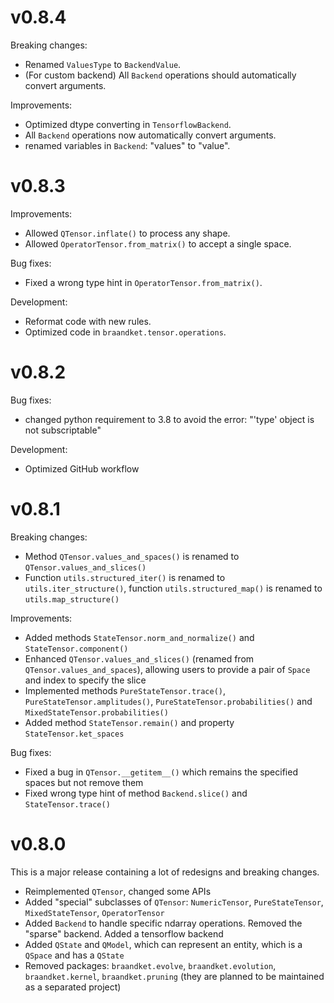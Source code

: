 # v0.8.4

Breaking changes:

* Renamed `ValuesType` to `BackendValue`.
* (For custom backend) All `Backend` operations should automatically convert arguments.

Improvements:

* Optimized dtype converting in `TensorflowBackend`.
* All `Backend` operations now automatically convert arguments.
* renamed variables in `Backend`: "values" to "value".

# v0.8.3

Improvements:

* Allowed `QTensor.inflate()` to process any shape.
* Allowed `OperatorTensor.from_matrix()` to accept a single space.

Bug fixes:

* Fixed a wrong type hint in `OperatorTensor.from_matrix()`.

Development:

* Reformat code with new rules.
* Optimized code in `braandket.tensor.operations`.

# v0.8.2

Bug fixes:

* changed python requirement to 3.8 to avoid the error: "'type' object is not subscriptable"

Development:

* Optimized GitHub workflow

# v0.8.1

Breaking changes:

* Method `QTensor.values_and_spaces()` is renamed to `QTensor.values_and_slices()`
* Function `utils.structured_iter()` is renamed to `utils.iter_structure()`, function `utils.structured_map()` is
  renamed to `utils.map_structure()`

Improvements:

* Added methods `StateTensor.norm_and_normalize()` and `StateTensor.component()`
* Enhanced `QTensor.values_and_slices()` (renamed from `QTensor.values_and_spaces`), allowing users to provide a pair
  of `Space` and index to specify the slice
* Implemented methods `PureStateTensor.trace()`, `PureStateTensor.amplitudes()`, `PureStateTensor.probabilities()`
  and `MixedStateTensor.probabilities()`
* Added method `StateTensor.remain()` and property `StateTensor.ket_spaces`

Bug fixes:

* Fixed a bug in `QTensor.__getitem__()` which remains the specified spaces but not remove them
* Fixed wrong type hint of method `Backend.slice()` and `StateTensor.trace()`

# v0.8.0

This is a major release containing a lot of redesigns and breaking changes.

* Reimplemented `QTensor`, changed some APIs
* Added "special" subclasses of `QTensor`: `NumericTensor`, `PureStateTensor`, `MixedStateTensor`, `OperatorTensor`
* Added `Backend` to handle specific ndarray operations. Removed the "sparse" backend. Added a tensorflow backend
* Added `QState` and `QModel`, which can represent an entity, which is a `QSpace` and has a `QState`
* Removed packages: `braandket.evolve`, `braandket.evolution`, `braandket.kernel`, `braandket.pruning`
  (they are planned to be maintained as a separated project)

